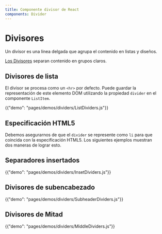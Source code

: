 ```yaml
---
title: Componente divisor de React
components: Divider
---
```

# Divisores

<p class="description">Un divisor es una línea delgada que agrupa el contenido en listas y diseños.</p>

[Los Divisores](https://material.io/design/components/dividers.html) separan contenido en grupos claros.

## Divisores de lista

El divisor se procesa como un `<hr>` por defecto. Puede guardar la representación de este elemento DOM utilizando la propiedad `divider` en el componente `ListItem`.

{{"demo": "pages/demos/dividers/ListDividers.js"}}

## Especificación HTML5

Debemos asegurarnos de que el `divider` se represente como `li` para que coincida con la especificación HTML5. Los siguientes ejemplos muestran dos maneras de lograr esto.

## Separadores insertados

{{"demo": "pages/demos/dividers/InsetDividers.js"}}

## Divisores de subencabezado

{{"demo": "pages/demos/dividers/SubheaderDividers.js"}}

## Divisores de Mitad

{{"demo": "pages/demos/dividers/MiddleDividers.js"}}